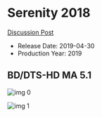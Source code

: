 # Serenity 2018

[Discussion Post](https://www.avsforum.com/threads/bass-eq-for-filtered-movies.2995212/post-57623048)

* Release Date: 2019-04-30
* Production Year: 2019

## BD/DTS-HD MA 5.1

![img 0](https://i.imgur.com/y7Crl5p.jpg)

![img 1](https://i.imgur.com/06yFVZ4.png)


